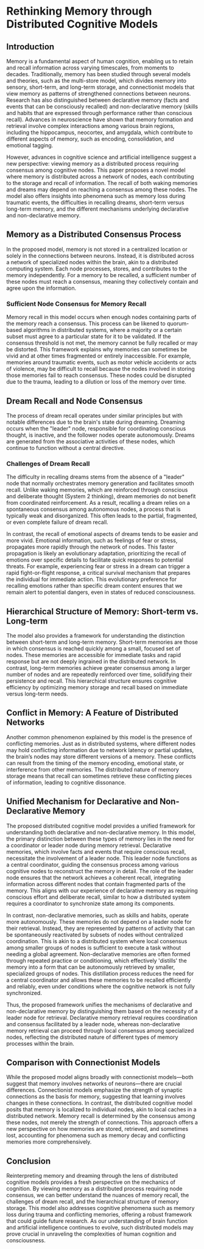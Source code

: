 # Rethinking Memory through Distributed Cognitive Models

## Introduction

Memory is a fundamental aspect of human cognition, enabling us to retain and recall information across varying timescales, from moments to decades. Traditionally, memory has been studied through several models and theories, such as the multi-store model, which divides memory into sensory, short-term, and long-term storage, and connectionist models that view memory as patterns of strengthened connections between neurons. Research has also distinguished between declarative memory (facts and events that can be consciously recalled) and non-declarative memory (skills and habits that are expressed through performance rather than conscious recall). Advances in neuroscience have shown that memory formation and retrieval involve complex interactions among various brain regions, including the hippocampus, neocortex, and amygdala, which contribute to different aspects of memory, such as encoding, consolidation, and emotional tagging.

However, advances in cognitive science and artificial intelligence suggest a new perspective: viewing memory as a distributed process requiring consensus among cognitive nodes. This paper proposes a novel model where memory is distributed across a network of nodes, each contributing to the storage and recall of information. The recall of both waking memories and dreams may depend on reaching a consensus among these nodes. The model also offers insights into phenomena such as memory loss during traumatic events, the difficulties in recalling dreams, short-term versus long-term memory, and the different mechanisms underlying declarative and non-declarative memory.

## Memory as a Distributed Consensus Process

In the proposed model, memory is not stored in a centralized location or solely in the connections between neurons. Instead, it is distributed across a network of specialized nodes within the brain, akin to a distributed computing system. Each node processes, stores, and contributes to the memory independently. For a memory to be recalled, a sufficient number of these nodes must reach a consensus, meaning they collectively contain and agree upon the information.

### Sufficient Node Consensus for Memory Recall

Memory recall in this model occurs when enough nodes containing parts of the memory reach a consensus. This process can be likened to quorum-based algorithms in distributed systems, where a majority or a certain subset must agree to a particular state for it to be validated. If the consensus threshold is not met, the memory cannot be fully recalled or may be distorted. This framework explains why memories can sometimes be vivid and at other times fragmented or entirely inaccessible. For example, memories around traumatic events, such as motor vehicle accidents or acts of violence, may be difficult to recall because the nodes involved in storing those memories fail to reach consensus. These nodes could be disrupted due to the trauma, leading to a dilution or loss of the memory over time.

## Dream Recall and Node Consensus

The process of dream recall operates under similar principles but with notable differences due to the brain's state during dreaming. Dreaming occurs when the "leader" node, responsible for coordinating conscious thought, is inactive, and the follower nodes operate autonomously. Dreams are generated from the associative activities of these nodes, which continue to function without a central directive.

### Challenges of Dream Recall

The difficulty in recalling dreams stems from the absence of a "leader" node that normally orchestrates memory generation and facilitates smooth recall. Unlike waking memories, which are reinforced through conscious and deliberate thought (System 2 thinking), dream memories do not benefit from coordinated reinforcement. As a result, recalling a dream relies on a spontaneous consensus among autonomous nodes, a process that is typically weak and disorganized. This often leads to the partial, fragmented, or even complete failure of dream recall.

In contrast, the recall of emotional aspects of dreams tends to be easier and more vivid. Emotional information, such as feelings of fear or stress, propagates more rapidly through the network of nodes. This faster propagation is likely an evolutionary adaptation, prioritizing the recall of emotions over specific details to facilitate quick responses to potential threats. For example, experiencing fear or stress in a dream can trigger a rapid fight-or-flight response, a critical survival mechanism that prepares the individual for immediate action. This evolutionary preference for recalling emotions rather than specific dream content ensures that we remain alert to potential dangers, even in states of reduced consciousness.

## Hierarchical Structure of Memory: Short-term vs. Long-term

The model also provides a framework for understanding the distinction between short-term and long-term memory. Short-term memories are those in which consensus is reached quickly among a small, focused set of nodes. These memories are accessible for immediate tasks and rapid response but are not deeply ingrained in the distributed network. In contrast, long-term memories achieve greater consensus among a larger number of nodes and are repeatedly reinforced over time, solidifying their persistence and recall. This hierarchical structure ensures cognitive efficiency by optimizing memory storage and recall based on immediate versus long-term needs.

## Conflict in Memory: A Feature of Distributed Networks

Another common phenomenon explained by this model is the presence of conflicting memories. Just as in distributed systems, where different nodes may hold conflicting information due to network latency or partial updates, the brain’s nodes may store different versions of a memory. These conflicts can result from the timing of the memory encoding, emotional state, or interference from other memories. The distributed nature of memory storage means that recall can sometimes retrieve these conflicting pieces of information, leading to cognitive dissonance.

## Unified Mechanism for Declarative and Non-Declarative Memory

The proposed distributed cognitive model provides a unified framework for understanding both declarative and non-declarative memory. In this model, the primary distinction between these types of memory lies in the need for a coordinator or leader node during memory retrieval. Declarative memories, which involve facts and events that require conscious recall, necessitate the involvement of a leader node. This leader node functions as a central coordinator, guiding the consensus process among various cognitive nodes to reconstruct the memory in detail. The role of the leader node ensures that the network achieves a coherent recall, integrating information across different nodes that contain fragmented parts of the memory. This aligns with our experience of declarative memory as requiring conscious effort and deliberate recall, similar to how a distributed system requires a coordinator to synchronize state among its components.

In contrast, non-declarative memories, such as skills and habits, operate more autonomously. These memories do not depend on a leader node for their retrieval. Instead, they are represented by patterns of activity that can be spontaneously reactivated by subsets of nodes without centralized coordination. This is akin to a distributed system where local consensus among smaller groups of nodes is sufficient to execute a task without needing a global agreement. Non-declarative memories are often formed through repeated practice or conditioning, which effectively 'distills' the memory into a form that can be autonomously retrieved by smaller, specialized groups of nodes. This distillation process reduces the need for a central coordinator and allows these memories to be recalled efficiently and reliably, even under conditions where the cognitive network is not fully synchronized. 

Thus, the proposed framework unifies the mechanisms of declarative and non-declarative memory by distinguishing them based on the necessity of a leader node for retrieval. Declarative memory retrieval requires coordination and consensus facilitated by a leader node, whereas non-declarative memory retrieval can proceed through local consensus among specialized nodes, reflecting the distributed nature of different types of memory processes within the brain.

## Comparison with Connectionist Models

While the proposed model aligns broadly with connectionist models—both suggest that memory involves networks of neurons—there are crucial differences. Connectionist models emphasize the strength of synaptic connections as the basis for memory, suggesting that learning involves changes in these connections. In contrast, the distributed cognitive model posits that memory is localized to individual nodes, akin to local caches in a distributed network. Memory recall is determined by the consensus among these nodes, not merely the strength of connections. This approach offers a new perspective on how memories are stored, retrieved, and sometimes lost, accounting for phenomena such as memory decay and conflicting memories more comprehensively.

## Conclusion

Reinterpreting memory and dreaming through the lens of distributed cognitive models provides a fresh perspective on the mechanics of cognition. By viewing memory as a distributed process requiring node consensus, we can better understand the nuances of memory recall, the challenges of dream recall, and the hierarchical structure of memory storage. This model also addresses cognitive phenomena such as memory loss during trauma and conflicting memories, offering a robust framework that could guide future research. As our understanding of brain function and artificial intelligence continues to evolve, such distributed models may prove crucial in unraveling the complexities of human cognition and consciousness.
